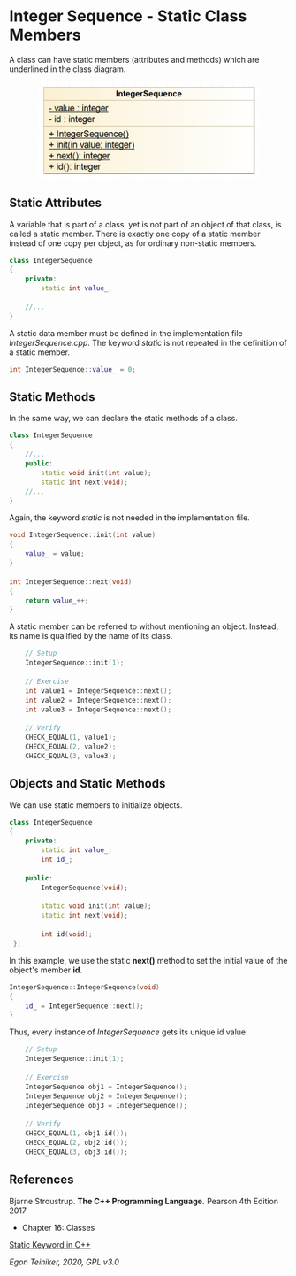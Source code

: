# Integer Sequence - Static Class Members

A class can have static members (attributes and methods) which are 
underlined in the class diagram. 

<p align="center">
<img src="ClassDiagram-IntegerSequence.png" alt="Class Diagram" width="400" />
</p>

## Static Attributes
A variable that is part of a class, yet is not part of an object of that 
class, is called a static member.
There is exactly one copy of a static member instead of one copy per object, 
as for ordinary non-static members.

```C++
class IntegerSequence 
{
	private:
		static int value_;

    //...
}
``` 
A static data member must be defined in the implementation file *IntegerSequence.cpp*. 
The keyword *static* is not repeated in the definition of a static member.

```C++
int IntegerSequence::value_ = 0;
``` 

## Static Methods

In the same way, we can declare the static methods of a class.
```C++
class IntegerSequence 
{
	//...		
	public:
		static void init(int value);
		static int next(void);
    //...
}
``` 

Again, the keyword *static* is not needed in the implementation file.
```C++
void IntegerSequence::init(int value)
{
	value_ = value;
}

int IntegerSequence::next(void)
{
	return value_++;
}
``` 

A static member can be referred to without mentioning an object. 
Instead, its name is qualified by the name of its class.

```C++
    // Setup
    IntegerSequence::init(1);
    
    // Exercise
    int value1 = IntegerSequence::next();
    int value2 = IntegerSequence::next();
    int value3 = IntegerSequence::next();
    
    // Verify
    CHECK_EQUAL(1, value1);
    CHECK_EQUAL(2, value2);
    CHECK_EQUAL(3, value3);
``` 

## Objects and Static Methods

We can use static members to initialize objects.

```C++
class IntegerSequence 
{
	private:
		static int value_;
		int id_;
				
	public:
		IntegerSequence(void);

		static void init(int value);
		static int next(void); 
		
		int id(void);
 };
 ``` 

In this example, we use the static **next()** method to set the initial value
of the object's member **id**.

```C++
IntegerSequence::IntegerSequence(void)
{
	id_ = IntegerSequence::next();
}
``` 
Thus, every instance of *IntegerSequence* gets its unique id value.

```C++
    // Setup
    IntegerSequence::init(1);
    
    // Exercise
    IntegerSequence obj1 = IntegerSequence();
    IntegerSequence obj2 = IntegerSequence();
    IntegerSequence obj3 = IntegerSequence();
    
    // Verify
    CHECK_EQUAL(1, obj1.id());
    CHECK_EQUAL(2, obj2.id());
    CHECK_EQUAL(3, obj3.id());
``` 


## References
Bjarne Stroustrup. **The C++ Programming Language.** Pearson 4th Edition 2017
* Chapter 16: Classes

[Static Keyword in C++](https://www.geeksforgeeks.org/static-keyword-cpp/)

*Egon Teiniker, 2020, GPL v3.0*
